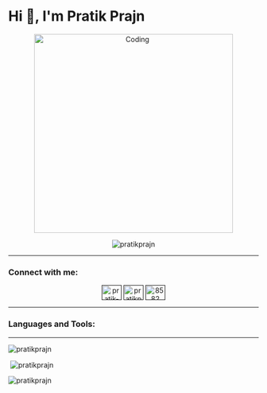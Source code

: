 # Hi 👋, I'm Pratik Prajn

<p align="center">
  <img align="center" alt="Coding" width="400" src="https://static-00.iconduck.com/assets.00/coding-illustration-2048x1365-yefj2c5b.png">
</p>

<p align="center">
  <img src="https://komarev.com/ghpvc/?username=pratikprajn&label=Profile%20views&color=0e75b6&style=flat" alt="pratikprajn" />
</p>

---

### Connect with me:

<p align="center">
<a href="" target="blank"><img align="center" src="https://raw.githubusercontent.com/rahuldkjain/github-profile-readme-generator/master/src/images/icons/Social/linked-in-alt.svg" alt="pratik-prajn" height="30" width="40" /></a>
<a href="" target="blank"><img align="center" src="https://raw.githubusercontent.com/rahuldkjain/github-profile-readme-generator/master/src/images/icons/Social/instagram.svg" alt="pratikprajn" height="30" width="40" /></a>
<a href="" target="blank"><img align="center" src="https://raw.githubusercontent.com/rahuldkjain/github-profile-readme-generator/master/src/images/icons/Social/discord.svg" alt="8582" height="30" width="40" /></a>
</p>

---

### Languages and Tools:

<p align="center">
  <!-- The content of this section remains the same, so I'm not repeating all the tool icons here -->
</p>

---

<p><img align="center" src="https://github-readme-stats.vercel.app/api/top-langs?username=pratikprajn&show_icons=true&locale=en&layout=compact" alt="pratikprajn" /></p>

<p>&nbsp;<img align="center" src="https://github-readme-stats.vercel.app/api?username=pratikprajn&show_icons=true&locale=en" alt="pratikprajn" /></p>

<p><img align="center" src="https://github-readme-streak-stats.herokuapp.com/?user=pratikprajn&" alt="pratikprajn" /></p>
